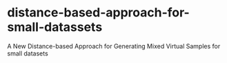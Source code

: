 # distance-based-approach-for-small-datassets
A New Distance-based Approach for Generating Mixed Virtual Samples for small datasets
